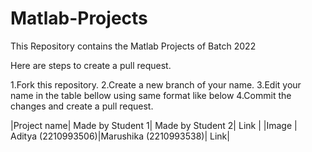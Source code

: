# Matlab-Projects
This Repository contains the Matlab Projects of Batch 2022 

Here are steps to create a pull request.

1.Fork this repository.
2.Create a new branch of your name.
3.Edit your name in the table bellow using same format like below
4.Commit the changes and create a pull request.


|Project name| Made by Student 1| Made by Student 2| Link |
|Image | Aditya (2210993506)|Marushika (2210993538)| Link|